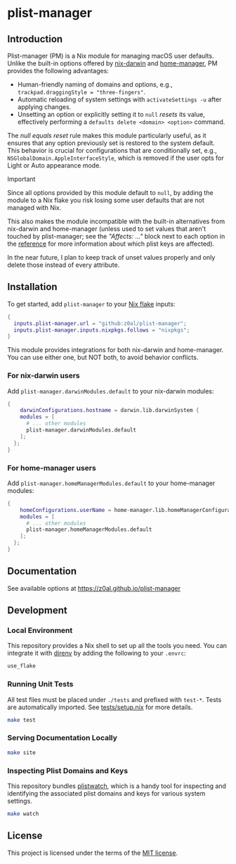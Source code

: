 # plist-manager

<!-- MANUAL START -->

<!-- toc -->

## Introduction

Plist-manager (PM) is a Nix module for managing macOS user defaults. Unlike the built-in options offered by [nix-darwin](https://github.com/LnL7/nix-darwin) and [home-manager](https://github.com/nix-community/home-manager), PM provides the following advantages:

- Human-friendly naming of domains and options, e.g., `trackpad.draggingStyle = "three-fingers"`.
- Automatic reloading of system settings with `activateSettings -u` after applying changes.
- Unsetting an option or explicitly setting it to `null` _resets_ its value, effectively performing a `defaults delete <domain> <option>` command.

The _null equals reset_ rule makes this module particularly useful, as it ensures that any option previously set is restored to the system default. This behavior is crucial for configurations that are conditionally set, e.g., `NSGlobalDomain.AppleInterfaceStyle`, which is removed if the user opts for Light or Auto appearance mode.

> [!IMPORTANT]
>
> Since all options provided by this module default to `null`, by adding the module to a Nix flake you risk losing some user defaults that are not managed with Nix.
>
> This also makes the module incompatible with the built-in alternatives from nix-darwin and home-manager (unless used to set values that aren't touched by plist-manager; see the _"Affects: ..."_ block next to each option in the [reference](https://z0al.github.io/plist-manager#reference) for more information about which plist keys are affected).
>
> In the near future, I plan to keep track of unset values properly and only delete those instead of every attribute.

## Installation

To get started, add `plist-manager` to your [Nix flake](https://nix.dev/concepts/flakes) inputs:

```nix
{
  inputs.plist-manager.url = "github:z0al/plist-manager";
  inputs.plist-manager.inputs.nixpkgs.follows = "nixpkgs";
}
```

This module provides integrations for both nix-darwin and home-manager. You can use either one, but NOT both, to avoid behavior conflicts.

### For nix-darwin users

Add `plist-manager.darwinModules.default` to your nix-darwin modules:

```nix
{
	darwinConfigurations.hostname = darwin.lib.darwinSystem {
    modules = [
      # ... other modules
      plist-manager.darwinModules.default
    ];
  };
}
```

### For home-manager users

Add `plist-manager.homeManagerModules.default` to your home-manager modules:

```nix
{
	homeConfigurations.userName = home-manager.lib.homeManagerConfiguration {
    modules = [
      # ... other modules
      plist-manager.homeManagerModules.default
    ];
  };
}
```

<!-- MANUAL END -->

## Documentation

See available options at https://z0al.github.io/plist-manager

## Development

### Local Environment

This repository provides a Nix shell to set up all the tools you need. You can integrate it with [direnv](https://github.com/nix-community/nix-direnv) by adding the following to your `.envrc`:

```sh
use_flake
```

### Running Unit Tests

All test files must be placed under `./tests` and prefixed with `test-*`. Tests are automatically imported. See [tests/setup.nix](./tests/setup.nix) for more details.

```sh
make test
```

### Serving Documentation Locally

```sh
make site
```

### Inspecting Plist Domains and Keys

This repository bundles [plistwatch](https://github.com/catilac/plistwatch), which is a handy tool for inspecting and identifying the associated plist domains and keys for various system settings.

```sh
make watch
```

## License

This project is licensed under the terms of the [MIT license](./LICENSE).

